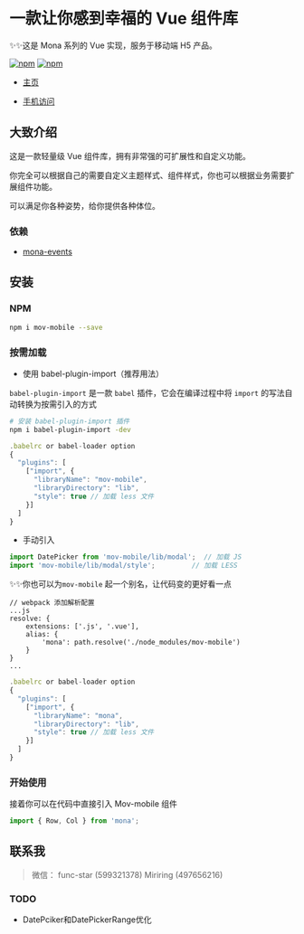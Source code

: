 # 一款让你感到幸福的 Vue 组件库

✨✨这是 Mona 系列的 Vue 实现，服务于移动端 H5 产品。

[![npm](https://img.shields.io/npm/v/mov-mobile.svg?style=flat-square)](https://www.npmjs.com/package/mov-mobile) [![npm](https://img.shields.io/npm/dt/mov-mobile.svg?style=flat-square)](https://www.npmjs.com/package/mov-mobile)

- [主页](http://home.mov.monajs.cn)

- [手机访问](http://mov.monajs.cn)

## 大致介绍

这是一款轻量级 Vue 组件库，拥有非常强的可扩展性和自定义功能。

你完全可以根据自己的需要自定义主题样式、组件样式，你也可以根据业务需要扩展组件功能。

可以满足你各种姿势，给你提供各种体位。

### 依赖
- [mona-events](https://www.npmjs.com/package/mona-events)

## 安装

### NPM

```bash
npm i mov-mobile --save
```

### 按需加载

- 使用 babel-plugin-import（推荐用法）

`babel-plugin-import` 是一款 `babel` 插件，它会在编译过程中将 `import` 的写法自动转换为按需引入的方式

```bash
# 安装 babel-plugin-import 插件
npm i babel-plugin-import -dev
```

```js
.babelrc or babel-loader option
{
  "plugins": [
    ["import", {
      "libraryName": "mov-mobile",
      "libraryDirectory": "lib",
      "style": true // 加载 less 文件
    }]
  ]
}
```

- 手动引入

```js
import DatePicker from 'mov-mobile/lib/modal';  // 加载 JS
import 'mov-mobile/lib/modal/style';         // 加载 LESS
```

✨✨你也可以为`mov-mobile` 起一个别名，让代码变的更好看一点

```
// webpack 添加解析配置
...js
resolve: {
	extensions: ['.js', '.vue'],
	alias: {
		'mona': path.resolve('./node_modules/mov-mobile')
	}
}
...
```

```js
.babelrc or babel-loader option
{
  "plugins": [
    ["import", {
      "libraryName": "mona",
      "libraryDirectory": "lib",
      "style": true // 加载 less 文件
    }]
  ]
}
```



### 开始使用
接着你可以在代码中直接引入 Mov-mobile 组件

```js
import { Row, Col } from 'mona';
```


## 联系我

> 微信：
func-star (599321378) 
Miriring (497656216)


### TODO

* DatePciker和DatePickerRange优化

